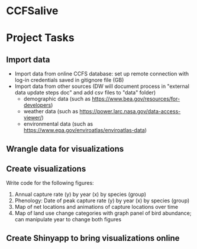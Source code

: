 # CCFSalive
# Project Tasks

## Import data
- Import data from online CCFS database: set up remote connection with log-in credentials saved in gitignore file (GB)
- Import data from other sources (DW will document process in "external data update steps doc" and add csv files to "data" folder)
  - demographic data (such as https://www.bea.gov/resources/for-developers)
  - weather data (such as https://power.larc.nasa.gov/data-access-viewer/)
  - environmental data (such as https://www.epa.gov/enviroatlas/enviroatlas-data)
  
## Wrangle data for visualizations

## Create visualizations
Write code for the following figures:
1. Annual capture rate (y) by year (x) by species (group)
2. Phenology: Date of peak capture rate (y) by year (x) by species (group)
3. Map of net locations and animations of capture locations over time
4. Map of land use change categories with graph panel of bird abundance; can manipulate year to change both figures

## Create Shinyapp to bring visualizations online